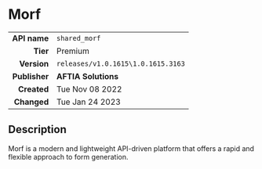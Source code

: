 # Morf
| | |
|-:|-|
|**API name**|`shared_morf`|
|**Tier**|Premium|
|**Version**|`releases/v1.0.1615\1.0.1615.3163`|
|**Publisher**|**AFTIA Solutions**|
|**Created**|Tue Nov 08 2022|
|**Changed**|Tue Jan 24 2023|

## Description
Morf is a modern and lightweight API-driven platform that offers a rapid and flexible approach to form generation.
